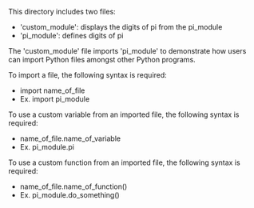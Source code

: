 This directory includes two files:
- 'custom_module': displays the digits of pi from the pi_module
- 'pi_module': defines digits of pi

The 'custom_module' file imports 'pi_module' to demonstrate how users can import Python files amongst other Python programs.

To import a file, the following syntax is required:
- import name_of_file
- Ex. import pi_module

To use a custom variable from an imported file, the following syntax is required:
- name_of_file.name_of_variable
- Ex. pi_module.pi

To use a custom function from an imported file, the following syntax is required:
- name_of_file.name_of_function()
- Ex. pi_module.do_something()
